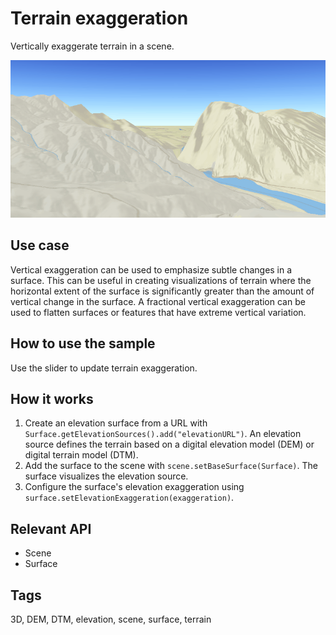 # Terrain exaggeration

Vertically exaggerate terrain in a scene.

![Image of terrain exaggeration](TerrainExaggeration.gif)

## Use case

Vertical exaggeration can be used to emphasize subtle changes in a surface. This can be useful in creating visualizations of terrain where the horizontal extent of the surface is significantly greater than the amount of vertical change in the surface. A fractional vertical exaggeration can be used to flatten surfaces or features that have extreme vertical variation.

## How to use the sample

Use the slider to update terrain exaggeration.

## How it works

1. Create an elevation surface from a URL with `Surface.getElevationSources().add("elevationURL")`. An elevation source defines the terrain based on a digital elevation model (DEM) or digital terrain model (DTM).
2. Add the surface to the scene with `scene.setBaseSurface(Surface)`. The surface visualizes the elevation source.
3. Configure the surface's elevation exaggeration using `surface.setElevationExaggeration(exaggeration)`.

## Relevant API

* Scene
* Surface

## Tags

3D, DEM, DTM, elevation, scene, surface, terrain
